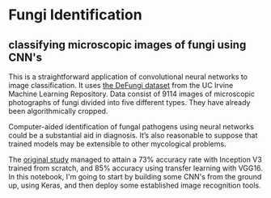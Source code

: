 # Fungi Identification
## classifying microscopic images of fungi using CNN's

This is a straightforward application of convolutional neural networks to image classification.  It uses [the DeFungi dataset](https://archive.ics.uci.edu/dataset/773/defungi) from the UC Irvine Machine Learning Repository.  Data consist of 9114 images of microscopic photographs of fungi divided into five different types.  They have already been algorithmically cropped.

Computer-aided identification of fungal pathogens using neural networks could be a substantial aid in diagnosis.  It’s also reasonable to suppose that trained models may be extensible to other mycological problems. 

The [original study](https://arxiv.org/abs/2109.07322) managed to attain a 73% accuracy rate with Inception V3 trained from scratch, and 85% accuracy using transfer learning with VGG16.  In this notebook, I'm going to start by building some CNN's from the ground up, using Keras, and then deploy some established image recognition tools.

